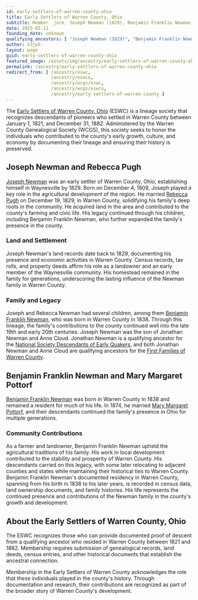 ```yaml
---
id: early-settlers-of-warren-county-ohio
title: Early Settlers of Warren County, Ohio
subtitle: Member _jure_ Joseph Newman (1829), Benjamin Franklin Newman (1874),<br/>Mary Margaret Pottorf (1874), and Rebecca Pugh (1829)
date: 2025-02-11
founding_date: unknown
qualifying_ancestors: [ "Joseph Newman (1829)", "Benjamin Franklin Newman (1874)", "Mary Margaret Pottorf (1874)", "Rebecca Pugh (1829)" ]
author: k3jph
layout: page
guid: early-settlers-of-warren-county-ohio
featured_image: /assets/img/ancestry/early-settlers-of-warren-county-ohio.webp
permalink: /ancestry/early-settlers-of-warren-county-ohio
redirect_from: [ /ancestry/eswc,
                 /ancestry/eswco,
                 /ancestry/wcgs/eswc,
                 /ancestry/wcgs/eswco,
                 /ancestry/early-settlers-of-warren-county ]
---
```


The [Early Settlers of Warren County,
Ohio](https://www.wcgsoh.org/lineage-societies.html) (ESWC) is a lineage
society that recognizes descendants of pioneers who settled in Warren
County between January 1, 1821, and December 31, 1882. Administered by
the Warren County Genealogical Society (WCGS), this society seeks to
honor the individuals who contributed to the county's early growth,
culture, and economy by documenting their lineage and ensuring their
history is preserved.

## Joseph Newman and Rebecca Pugh

[Joseph Newman](https://www.wikitree.com/wiki/Newman-16482) was an early
settler of Warren County, Ohio, establishing himself in Waynesville
by 1829. Born on December 4, 1809, Joseph played a key role in the
agricultural development of the region. He married [Rebecca
Pugh](https://www.wikitree.com/wiki/Pugh-6276) on December 19, 1829, in
Warren County, solidifying his family's deep roots in the community. He
acquired land in the area and contributed to the county's farming and
civic life. His legacy continued through his children, including
Benjamin Franklin Newman, who further expanded the family's presence in
the county.

### Land and Settlement

Joseph Newman's land records date back to 1829, documenting his presence
and economic activities in Warren County. Census records, tax rolls, and
property deeds affirm his role as a landowner and an early member of the
Waynesville community. His homestead remained in the family for
generations, underscoring the lasting influence of the Newman family in
Warren County.

### Family and Legacy

Joseph and Rebecca Newman had several children, among them [Benjamin
Franklin Newman](https://www.wikitree.com/wiki/Newman-16481), who was
born in Warren County in 1838. Through this lineage, the family's
contributions to the county continued well into the late 19th and early
20th centuries.  Joseph Newman was the son of Jonathan Newman and Anne
Cloud. Jonathan Newman is a qualifying ancestor for the [National
Society Descendants of Early Quakers](/ancestry/nsdeq), and both
Jonathan Newman and Anne Cloud are qualifying ancestors for the [First
Families of Warren County](/ancestry/ffwc).

## Benjamin Franklin Newman and Mary Margaret Pottorf

[Benjamin Franklin Newman](https://www.wikitree.com/wiki/Newman-6789)
was born in Warren County in 1838 and remained a resident for much of
his life. In 1874, he married [Mary Margaret
Pottorf](https://www.wikitree.com/wiki/Pottorf-61), and their
descendants continued the family's presence in Ohio for multiple
generations.

### Community Contributions

As a farmer and landowner, Benjamin Franklin Newman upheld the
agricultural traditions of his family. His work in local development
contributed to the stability and prosperity of Warren County. His
descendants carried on this legacy, with some later relocating to
adjacent counties and states while maintaining their historical ties to
Warren County.  Benjamin Franklin Newman's documented residency in
Warren County, spanning from his birth in 1838 to his later years, is
recorded in census data, land ownership documents, and family histories.
His life represents the continued presence and contributions of the
Newman family in the county's growth and development.

## About the Early Settlers of Warren County, Ohio

The ESWC recognizes those who can provide documented proof of descent
from a qualifying ancestor who resided in Warren County between 1821
and 1882. Membership requires submission of genealogical records, land
deeds, census entries, and other historical documents that establish the
ancestral connection.

Membership in the Early Settlers of Warren County acknowledges the role
that these individuals played in the county's history. Through
documentation and research, their contributions are recognized as part
of the broader story of Warren County's development.
